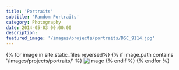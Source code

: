 ```yaml
---
title: 'Portraits'
subtitle: 'Random Portraits'
category: Photography
date: 2014-05-03 00:00:00
description:
featured_image: '/images/projects/portraits/DSC_9114.jpg'
---
```


<div class="gallery" data-columns="3">
	{% for image in site.static_files reversed%}
		{% if image.path contains '/images/projects/portraits/' %}
			<img src="{{ site.baseurl }}{{ image.path }}" alt="image" />
		{% endif %}
	{% endfor %}
</div>
